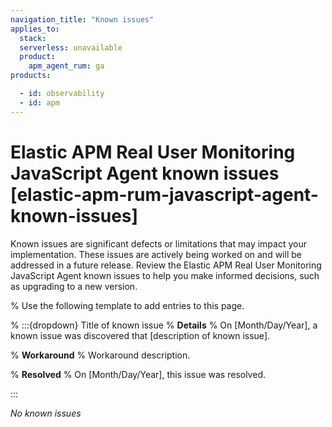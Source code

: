 ```yaml
---
navigation_title: "Known issues"
applies_to:
  stack:
  serverless: unavailable
  product:
    apm_agent_rum: ga
products:

  - id: observability
  - id: apm
---
```

# Elastic APM Real User Monitoring JavaScript Agent known issues [elastic-apm-rum-javascript-agent-known-issues]

Known issues are significant defects or limitations that may impact your implementation. These issues are actively being worked on and will be addressed in a future release. Review the Elastic APM Real User Monitoring JavaScript Agent known issues to help you make informed decisions, such as upgrading to a new version.

% Use the following template to add entries to this page.

% :::{dropdown} Title of known issue
% **Details** 
% On [Month/Day/Year], a known issue was discovered that [description of known issue].

% **Workaround** 
% Workaround description.

% **Resolved**
% On [Month/Day/Year], this issue was resolved.

:::

_No known issues_